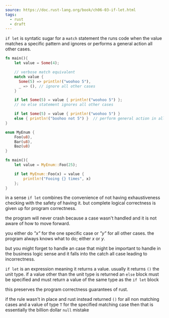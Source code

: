 ```yaml
---
source: https://doc.rust-lang.org/book/ch06-03-if-let.html
tags:
  - rust
  - draft
---
```

`if let` is syntatic sugar for a `match` statement the runs code when the value matches a specific pattern and ignores or performs a general action all other cases.

```rust
fn main(){
    let value = Some(4);

    // verbose match equivalent
    match value {
      Some(5) => println!("woohoo 5"),
      _ => (), // ignore all other cases
    }

    if let Some(5) = value { println!("woohoo 5") }; 
    // no else statement ignores all other cases

    if let Some(5) = value { println!("woohoo 5") }
    else { println!("boohoo not 5") }  // perform general action in all other cases
}
```

```rust
enum MyEnum {
    Foo(u8),
    Bar(u8),
    Baz(u8)
}

fn main(){
    let value = MyEnum::Foo(25);

    if let MyEnum::Foo(x) = value {
        println!("Fooing {} times", x)
    };
}
```

in a sense `if let` combines the convenience of not having exhaustiveness checking with the safety of having it.  but complete logical correctness is given up for program correctness.

the program will never crash because a case wasn't handled and it is not aware of how to move forward. 

you either do *"x"* for the one specific case or *"y"* for all other cases. the program always knows what to do; either *x* or *y*.

but you might forget to handle an case that might be important to handle in the business logic sense and it falls into the catch all case leading to incorrectness.

`if let` is an expression meaning it returns a value. usually it returns `()` the unit type.
if a value other than the unit type is returned an `else`  block must be specified and must return a value of the same type as the `if let` block

this preserves the program correctness guarantees of rust.  

if the rule wasn't in place and rust instead returned `()` for all non matching cases and a value of type `T` for the specified matching case then that is essentially the billion dollar `null` mistake




